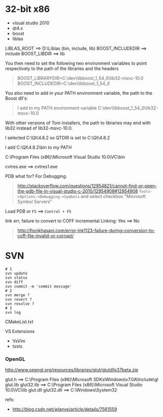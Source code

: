 # 32-bit x86

* visual studio 2010
* qt4.x
* boost
* liblas

LIBLAS_ROOT ==> D:\Liblas (bin, include, lib)
BOOST_INCLUDEDIR ==> include
BOOST_LIBDIR ==> lib


You then need to set the following two environment variables to point respectively to the path of the libraries and the headers

  > BOOST_LIBRARYDIR=C:\dev\libboost_1_54_0\lib32-msvc-10.0
  > BOOST_INCLUDEDIR=C:\dev\libboost_1_54_0
  
You also need to add in your PATH environment variable, the path to the Boost dll's:

  > I add to my PATH environment variable C:\dev\libboost_1_54_0\lib32-msvc-10.0
  
With other versions of Tom installers, the path to libraries may end with lib32 instead of lib32-msvc-10.0.

   I selected C:\Qt\4.8.2 so QTDIR is set to C:\Qt\4.8.2

   I add C:\Qt\4.8.2\bin to my PATH


C:\Program Files (x86)\Microsoft Visual Studio 10.0\VC\bin

cvtres.exe ==> cvtres1.exe

PDB what for? For Debugging.
> http://stackoverflow.com/questions/12954821/cannot-find-or-open-the-pdb-file-in-visual-studio-c-2010/12954908#12954908
> `Tools->Options->Debugging->Symbols`
> and select checkbox "Microsoft Symbol Servers"

Load PDB or `F5` ==> `Control + F5`

link err, failure to convert to COFF
Incremental Linking: Yes ==> No
> http://fisnikhasani.com/error-lnk1123-failure-during-conversion-to-coff-file-invalid-or-corrupt/

# SVN

```shell
# 1
svn update
svn status
svn diff
svn commit -m 'commit message'
# 2
svn merge ?
svn revert ?
svn resolve ?
# 3
svn log
```

CMakeList.txt

VS Extensions

* VsVim
* tssts

### OpenGL


http://www.opengl.org/resources/libraries/glut/glutdlls37beta.zip

glut.h ==> C:\Program Files (x86)\Microsoft SDKs\Windows\v7.0A\Include\gl
glut.lib glut32.lib ==> C:\Program Files (x86)\Microsoft Visual Studio 10.0\VC\lib
glut.dll glut32.dll ==> C:\Windows\System32



refs: 
* http://blog.csdn.net/wlanye/article/details/7561559

